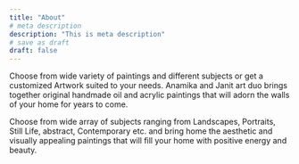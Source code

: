 ```yaml
---
title: "About"
# meta description
description: "This is meta description"
# save as draft
draft: false
---
```


Choose from wide variety of paintings and different subjects or get a customized Artwork suited to your needs. Anamika and Janit art duo brings together original handmade oil and acrylic paintings that will adorn the walls of your home for years to come.

Choose from wide array of subjects ranging from Landscapes, Portraits, Still Life, abstract, Contemporary etc. and bring home the aesthetic and visually appealing paintings that will fill your home with positive energy and beauty.